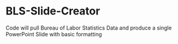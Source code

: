 # BLS-Slide-Creator
Code will pull Bureau of Labor Statistics Data and produce a single PowerPoint Slide with basic formatting
